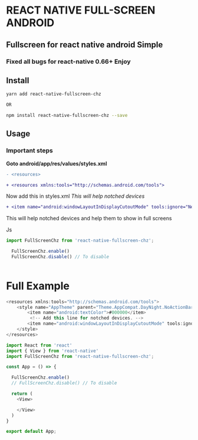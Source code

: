 # REACT NATIVE FULL-SCREEN ANDROID

## Fullscreen for react native android Simple

### Fixed all bugs for react-native 0.66+ Enjoy

## Install 

```sh
yarn add react-native-fullscreen-chz

OR

npm install react-native-fullscreen-chz --save

```

## Usage

### Important steps

**Goto android/app/res/values/styles.xml** 


```diff
- <resources>

+ <resources xmlns:tools="http://schemas.android.com/tools">
```

Now add this in styles.xml _This will help notched devices_

```diff
+ <item name="android:windowLayoutInDisplayCutoutMode" tools:ignore="NewApi">shortEdges</item>
```

This will help notched devices and help them to show in full screens

Js

```js
import FullScreenChz from 'react-native-fullscreen-chz';

  FullScreenChz.enable()
  FullScreenChz.disable() // To disable
  
```

# Full Example

```js
<resources xmlns:tools="http://schemas.android.com/tools">
    <style name="AppTheme" parent="Theme.AppCompat.DayNight.NoActionBar">
        <item name="android:textColor">#000000</item>
         <!-- Add this line for notched devices. -->
        <item name="android:windowLayoutInDisplayCutoutMode" tools:ignore="NewApi">shortEdges</item> 
    </style>
</resources>

```

```js
import React from 'react'
import { View } from 'react-native'
import FullScreenChz from 'react-native-fullscreen-chz';

const App = () => {

  FullScreenChz.enable()
  // FullScreenChz.disable() // To disable

  return (
    <View>

    </View>
  )
}

export default App;
```

